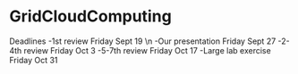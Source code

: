 GridCloudComputing
==================

Deadlines
-1st review           Friday Sept 19 \n
-Our presentation     Friday Sept 27
-2-4th review         Friday Oct 3
-5-7th review         Friday Oct 17
-Large lab exercise   Friday Oct 31

